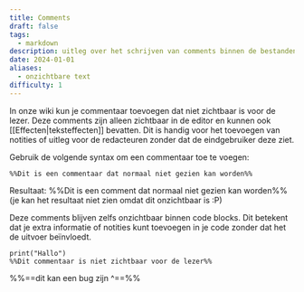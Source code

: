 ```yaml
---
title: Comments
draft: false
tags:
  - markdown
description: uitleg over het schrijven van comments binnen de bestanden.
date: 2024-01-01
aliases:
  - onzichtbare text
difficulty: 1
---
```


In onze wiki kun je commentaar toevoegen dat niet zichtbaar is voor de lezer. Deze comments zijn alleen zichtbaar in de editor en kunnen ook [[Effecten|teksteffecten]] bevatten. Dit is handig voor het toevoegen van notities of uitleg voor de redacteuren zonder dat de eindgebruiker deze ziet.

Gebruik de volgende syntax om een commentaar toe te voegen:

```
%%Dit is een commentaar dat normaal niet gezien kan worden%%
```

Resultaat:
%%Dit is een comment dat normaal niet gezien kan worden%%
(je kan het resultaat niet zien omdat dit onzichtbaar is :P)

Deze comments blijven zelfs onzichtbaar binnen code blocks. Dit betekent dat je extra informatie of notities kunt toevoegen in je code zonder dat het de uitvoer beïnvloedt.

```
print("Hallo")
%%Dit commentaar is niet zichtbaar voor de lezer%%
```

%%==dit kan een bug zijn ^==%%
